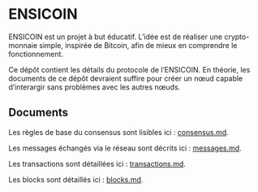 # ENSICOIN

ENSICOIN est un projet à but éducatif. L’idée est de réaliser une crypto-monnaie simple, inspirée de Bitcoin, afin de mieux en comprendre le fonctionnement.

Ce dépôt contient les détails du protocole de l’ENSICOIN. En théorie, les documents de ce dépôt devraient suffire pour créer un nœud capable d’interargir sans problèmes avec les autres nœuds.

## Documents

Les règles de base du consensus sont lisibles ici : [consensus.md](consensus.md).

Les messages échangés via le réseau sont décrits ici : [messages.md](messages.md).

Les transactions sont détaillées ici : [transactions.md](transactions.md).

Les blocks sont détaillés ici : [blocks.md](blocks.md).
